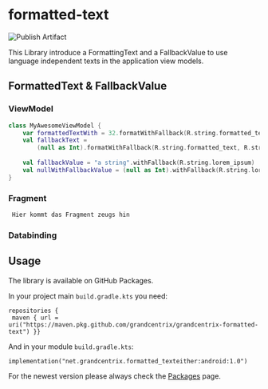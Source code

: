 
# formatted-text  
  
![Publish Artifact](https://github.com/grandcentrix/android-formatted-text/workflows/Publish%20Artifact/badge.svg)  
  
This Library introduce a FormattingText and a FallbackValue to use language independent texts in the application view models.   
  
## FormattedText & FallbackValue
  
### ViewModel  
  
```kotlin  
class MyAwesomeViewModel {  
    var formattedTextWith = 32.formatWithFallback(R.string.formatted_text, R.string.lorem_ipsum)  
    val fallbackText =  
        (null as Int).formatWithFallback(R.string.formatted_text, R.string.lorem_ipsum)  
  
    val fallbackValue = "a string".withFallback(R.string.lorem_ipsum)  
    val nullWithFallbackValue = (null as Int).withFallback(R.string.lorem_ipsum)  
}
```  
  
### Fragment  
  
```kotlin  
 Hier kommt das Fragment zeugs hin
 ```  
  
### Databinding  
 
## Usage  
The library is available on GitHub Packages.  
  
In your project main `build.gradle.kts` you need:  
  
```  
repositories {  
 maven { url = uri("https://maven.pkg.github.com/grandcentrix/grandcentrix-formatted-text") }}  
```  
  
And in your module `build.gradle.kts`:  
  
```  
implementation("net.grandcentrix.formatted_texteither:android:1.0")  
```  
  
For the newest version please always check the [Packages](https://github.com/grandcentrix/grandcentrix-kotlin-either/packages/596752) page.